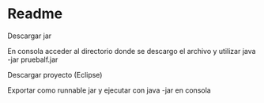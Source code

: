# Readme

 Descargar jar 
 
 En consola acceder al directorio donde se descargo el archivo y utilizar java -jar pruebalf.jar

 Descargar proyecto (Eclipse)
 
 Exportar como runnable jar y ejecutar con java -jar en consola
